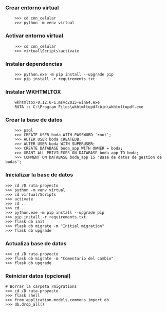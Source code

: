 
<h3>Crear entorno virtual</h3>

```
    >>> cd cnn_celular
    >>> python -m venv virtual
```

<h3>Activar entorno virtual</h3>

```
    >>> cd cnn_celular
    >>> virtual\Scripts\activate
```

<h3>Instalar dependencias</h3>

```
    >>> python.exe -m pip install --upgrade pip
    >>> pip install -r requirements.txt
```

<h3>Instalar WKHTMLTOX</h3>

```
    wkhtmltox-0.12.6-1.msvc2015-win64.exe
    RUTA :: C:\Program Files\wkhtmltopdf\bin\wkhtmltopdf.exe
```

<h3>Crear la base de datos</h3>

```
    >>> psql
    >>> CREATE USER boda WITH PASSWORD 'root';
    >>> ALTER USER boda CREATEDB;
    >>> ALTER USER boda WITH SUPERUSER;
    >>> CREATE DATABASE boda_app WITH OWNER = boda;
    >>> GRANT ALL PRIVILEGES ON DATABASE boda_app TO boda;
    >>> COMMENT ON DATABASE boda_app IS 'Base de datos de gestion de bodas';
```

<h3>Inicializar la base de datos</h3>

```
>>> cd /D ruta-proyecto
>>> python -m venv virtual
>>> cd virtual/Scripts
>>> activate
>>> cd ..
>>> cd ..
>>> python.exe -m pip install --upgrade pip
>>> pip install -r requirements.txt
>>> flask db init
>>> flask db migrate -m "Initial migration"
>>> flask db upgrade
```

<h3>Actualiza base de datos</h3>

```
>>> cd /D ruta-proyecto
>>> flask db migrate -m "Comentario del cambio"
>>> flask db upgrade
```

<h3>Reiniciar datos (opcional)</h3>

```
# Borrar la carpeta /migrations
>>> cd /D ruta-proyecto
>>> flask shell
>>> from application.models.commons import db
>>> db.drop_all()
```